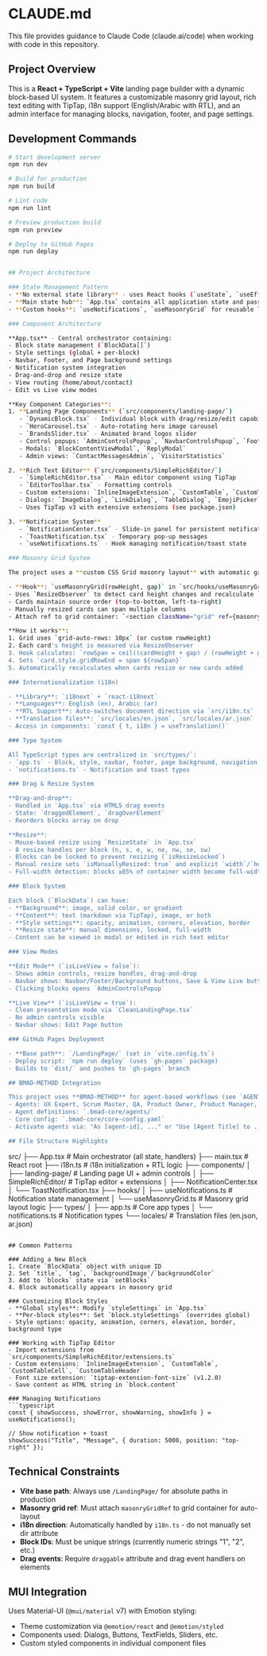 # CLAUDE.md

This file provides guidance to Claude Code (claude.ai/code) when working with code in this repository.

## Project Overview

This is a **React + TypeScript + Vite** landing page builder with a dynamic block-based UI system. It features a customizable masonry grid layout, rich text editing with TipTap, i18n support (English/Arabic with RTL), and an admin interface for managing blocks, navigation, footer, and page settings.

## Development Commands

```bash
# Start development server
npm run dev

# Build for production
npm run build

# Lint code
npm run lint

# Preview production build
npm run preview

# Deploy to GitHub Pages
npm run deploy


## Project Architecture

### State Management Pattern
- **No external state library** - uses React hooks (`useState`, `useEffect`, `useCallback`)
- **Main state hub**: `App.tsx` contains all application state and passes handlers down to child components
- **Custom hooks**: `useNotifications`, `useMasonryGrid` for reusable logic

### Component Architecture

**App.tsx** - Central orchestrator containing:
- Block state management (`BlockData[]`)
- Style settings (global + per-block)
- Navbar, Footer, and Page background settings
- Notification system integration
- Drag-and-drop and resize state
- View routing (home/about/contact)
- Edit vs Live view modes

**Key Component Categories**:
1. **Landing Page Components** (`src/components/landing-page/`)
   - `DynamicBlock.tsx` - Individual block with drag/resize/edit capabilities
   - `HeroCarousel.tsx` - Auto-rotating hero image carousel
   - `BrandsSlider.tsx` - Animated brand logos slider
   - Control popups: `AdminControlsPopup`, `NavbarControlsPopup`, `FooterControlsPopup`, `PageBackgroundControlsPopup`
   - Modals: `BlockContentViewModal`, `ReplyModal`
   - Admin views: `ContactMessagesAdmin`, `VisitorStatistics`

2. **Rich Text Editor** (`src/components/SimpleRichEditor/`)
   - `SimpleRichEditor.tsx` - Main editor component using TipTap
   - `EditorToolbar.tsx` - Formatting controls
   - Custom extensions: `InlineImageExtension`, `CustomTable`, `CustomTableCell`, `CustomTableHeader`
   - Dialogs: `ImageDialog`, `LinkDialog`, `TableDialog`, `EmojiPicker`
   - Uses TipTap v3 with extensive extensions (see package.json)

3. **Notification System**
   - `NotificationCenter.tsx` - Slide-in panel for persistent notifications
   - `ToastNotification.tsx` - Temporary pop-up messages
   - `useNotifications.ts` - Hook managing notification/toast state

### Masonry Grid System

The project uses a **custom CSS Grid masonry layout** with automatic gap filling:

- **Hook**: `useMasonryGrid(rowHeight, gap)` in `src/hooks/useMasonryGrid.ts`
- Uses `ResizeObserver` to detect card height changes and recalculate `grid-row-end: span X`
- Cards maintain source order (top-to-bottom, left-to-right)
- Manually resized cards can span multiple columns
- Attach ref to grid container: `<section className="grid" ref={masonryGridRef}>`

**How it works**:
1. Grid uses `grid-auto-rows: 10px` (or custom rowHeight)
2. Each card's height is measured via ResizeObserver
3. Hook calculates: `rowSpan = ceil((cardHeight + gap) / (rowHeight + gap))`
4. Sets `card.style.gridRowEnd = span ${rowSpan}`
5. Automatically recalculates when cards resize or new cards added

### Internationalization (i18n)

- **Library**: `i18next` + `react-i18next`
- **Languages**: English (en), Arabic (ar)
- **RTL Support**: Auto-switches document direction via `src/i18n.ts`
- **Translation files**: `src/locales/en.json`, `src/locales/ar.json`
- Access in components: `const { t, i18n } = useTranslation()`

### Type System

All TypeScript types are centralized in `src/types/`:
- `app.ts` - Block, style, navbar, footer, page background, navigation types
- `notifications.ts` - Notification and toast types

### Drag & Resize System

**Drag-and-drop**:
- Handled in `App.tsx` via HTML5 drag events
- State: `draggedElement`, `dragOverElement`
- Reorders blocks array on drop

**Resize**:
- Mouse-based resize using `ResizeState` in `App.tsx`
- 8 resize handles per block (n, s, e, w, ne, nw, se, sw)
- Blocks can be locked to prevent resizing (`isResizeLocked`)
- Manual resize sets `isManuallyResized: true` and explicit `width`/`height`
- Full-width detection: blocks ≥85% of container width become full-width

### Block System

Each block (`BlockData`) can have:
- **Background**: image, solid color, or gradient
- **Content**: text (markdown via TipTap), image, or both
- **Style settings**: opacity, animation, corners, elevation, border
- **Resize state**: manual dimensions, locked, full-width
- Content can be viewed in modal or edited in rich text editor

### View Modes

**Edit Mode** (`isLiveView = false`):
- Shows admin controls, resize handles, drag-and-drop
- Navbar shows: Navbar/Footer/Background buttons, Save & View Live button
- Clicking blocks opens `AdminControlsPopup`

**Live View** (`isLiveView = true`):
- Clean presentation mode via `CleanLandingPage.tsx`
- No admin controls visible
- Navbar shows: Edit Page button

### GitHub Pages Deployment

- **Base path**: `/LandingPage/` (set in `vite.config.ts`)
- Deploy script: `npm run deploy` (uses `gh-pages` package)
- Builds to `dist/` and pushes to `gh-pages` branch

## BMAD-METHOD Integration

This project uses **BMAD-METHOD** for agent-based workflows (see `AGENTS.md`):
- Agents: UX Expert, Scrum Master, QA, Product Owner, Product Manager, Developer, Architect, Business Analyst
- Agent definitions: `.bmad-core/agents/`
- Core config: `.bmad-core/core-config.yaml`
- Activate agents via: "As [agent-id], ..." or "Use [Agent Title] to ..."

## File Structure Highlights

```

src/
├── App.tsx # Main orchestrator (all state, handlers)
├── main.tsx # React root
├── i18n.ts # i18n initialization + RTL logic
├── components/
│ ├── landing-page/ # Landing page UI + admin controls
│ ├── SimpleRichEditor/ # TipTap editor + extensions
│ ├── NotificationCenter.tsx
│ └── ToastNotification.tsx
├── hooks/
│ ├── useNotifications.ts # Notification state management
│ └── useMasonryGrid.ts # Masonry grid layout logic
├── types/
│ ├── app.ts # Core app types
│ └── notifications.ts # Notification types
└── locales/ # Translation files (en.json, ar.json)

````

## Common Patterns

### Adding a New Block
1. Create `BlockData` object with unique ID
2. Set `title`, `tag`, `backgroundImage`/`backgroundColor`
3. Add to `blocks` state via `setBlocks`
4. Block automatically appears in masonry grid

### Customizing Block Styles
- **Global styles**: Modify `styleSettings` in `App.tsx`
- **Per-block styles**: Set `block.styleSettings` (overrides global)
- Style options: opacity, animation, corners, elevation, border, background type

### Working with TipTap Editor
- Import extensions from `src/components/SimpleRichEditor/extensions.ts`
- Custom extensions: `InlineImageExtension`, `CustomTable`, `CustomTableCell`, `CustomTableHeader`
- Font size extension: `tiptap-extension-font-size` (v1.2.0)
- Save content as HTML string in `block.content`

### Managing Notifications
```typescript
const { showSuccess, showError, showWarning, showInfo } = useNotifications();

// Show notification + toast
showSuccess("Title", "Message", { duration: 5000, position: "top-right" });
````

## Technical Constraints

- **Vite base path**: Always use `/LandingPage/` for absolute paths in production
- **Masonry grid ref**: Must attach `masonryGridRef` to grid container for auto-layout
- **i18n direction**: Automatically handled by `i18n.ts` - do not manually set dir attribute
- **Block IDs**: Must be unique strings (currently numeric strings "1", "2", etc.)
- **Drag events**: Require `draggable` attribute and drag event handlers on elements

## MUI Integration

Uses Material-UI (`@mui/material` v7) with Emotion styling:

- Theme customization via `@emotion/react` and `@emotion/styled`
- Components used: Dialogs, Buttons, TextFields, Sliders, etc.
- Custom styled components in individual component files
